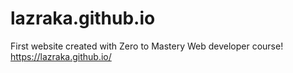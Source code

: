 # lazraka.github.io

First website created with Zero to Mastery Web developer course!
https://lazraka.github.io/
